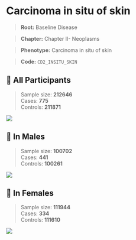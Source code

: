 # Carcinoma in situ of skin

> **Root:** Baseline Disease  

> **Chapter:** Chapter II- Neoplasms  

> **Phenotype:** Carcinoma in situ of skin  

> **Code:** `CD2_INSITU_SKIN`

## 🧪 All Participants  
> Sample size: **212646**  
> Cases: **775**  
> Controls: **211871**
<img src="/Disease/Figures/ALL/Incidence/CD2_INSITU_SKIN.png"/>
<CsvTable src="/public/Disease/Data/ALL/Incidence/COX_CD2_INSITU_SKIN.csv" label="🔍 View full results" />

## 👨 In Males  
> Sample size: **100702**  
> Cases: **441**  
> Controls: **100261**
<img src="/Disease/Figures/Male/Incidence/CD2_INSITU_SKIN.png"/>
<CsvTable src="/public/Disease/Data/Male/Incidence/COX_CD2_INSITU_SKIN.csv" label="🔍 View full results" />

## 👩 In Females  
> Sample size: **111944**  
> Cases: **334**  
> Controls: **111610**
<img src="/Disease/Figures/Female/Incidence/CD2_INSITU_SKIN.png"/>
<CsvTable src="/public/Disease/Data/Female/Incidence/COX_CD2_INSITU_SKIN.csv" label="🔍 View full results" />
